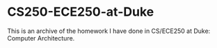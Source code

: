 # CS250-ECE250-at-Duke
This is an archive of the homework I have done in CS/ECE250 at Duke: Computer Architecture.
